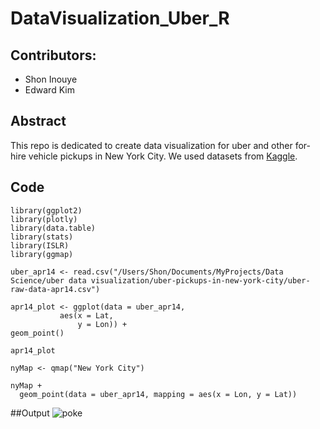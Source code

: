 # DataVisualization_Uber_R

## Contributors:
+ Shon Inouye
+ Edward Kim


## Abstract
This repo is dedicated to create data visualization for uber and other for-hire vehicle pickups in New York City. We used datasets from [Kaggle](https://www.kaggle.com/fivethirtyeight/uber-pickups-in-new-york-city).


## Code

    library(ggplot2)
    library(plotly)
    library(data.table)
    library(stats)
    library(ISLR)
    library(ggmap)

    uber_apr14 <- read.csv("/Users/Shon/Documents/MyProjects/Data Science/uber data visualization/uber-pickups-in-new-york-city/uber-raw-data-apr14.csv")

    apr14_plot <- ggplot(data = uber_apr14,  
               aes(x = Lat,
                   y = Lon)) +
    geom_point()

    apr14_plot

    nyMap <- qmap("New York City")

    nyMap + 
      geom_point(data = uber_apr14, mapping = aes(x = Lon, y = Lat))

##Output
![poke](http://24.media.tumblr.com/tumblr_lz7ewsL0Sg1rp2r43o1_1280.jpg)
